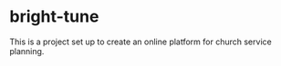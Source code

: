 bright-tune
===========
This is a project set up to create an online platform for church service planning.
